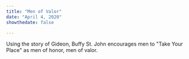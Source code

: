 ```yaml
---
title: "Men of Valor"
date: "April 4, 2020"
showthedate: false

---
```


Using the story of Gideon, Buffy St. John encourages men to "Take Your
Place" as men of honor, men of valor.
